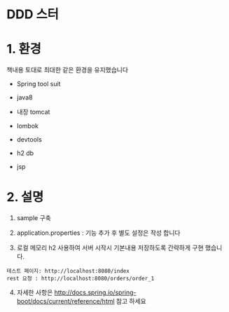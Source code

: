 # DDD 스터

# 1. 환경

책내용 토대로 최대한 같은 환경을 유지했습니다

* Spring tool suit

* java8

* 내장 tomcat 

* lombok 

* devtools 

* h2 db

* jsp 

# 2. 설명

1. sample 구축

2. application.properties : 기능 추가 후 별도 설정은  작성 합니다

3. 로컬 메모리 h2 사용하여 서버 시작시 기본내용 저장하도록 간략하게 구현 했습니다. 

```
테스트 페이지: http://localhost:8080/index
rest 요청 : http://localhost:8080/orders/order_1 
```

4. 자세한 사항은 http://docs.spring.io/spring-boot/docs/current/reference/html 
참고 하세요




